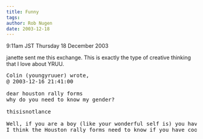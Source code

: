 ```yaml
---
title: Funny
tags: 
author: Rob Nugen
date: 2003-12-18
---
```


<p class=date>9:11am JST Thursday 18 December 2003</p>

<p>janette sent me this exchange.  This is exactly the type of
creative thinking that I love about YRUU.</p>

<pre>
Colin (youngyruuer) wrote,
@ 2003-12-16 21:41:00

dear houston rally forms
why do you need to know my gender?

thisisnotlance 

Well, if you are a boy (like your wonderful self is) you have cooties.
I think the Houston rally forms need to know if you have cooties.
</pre>
